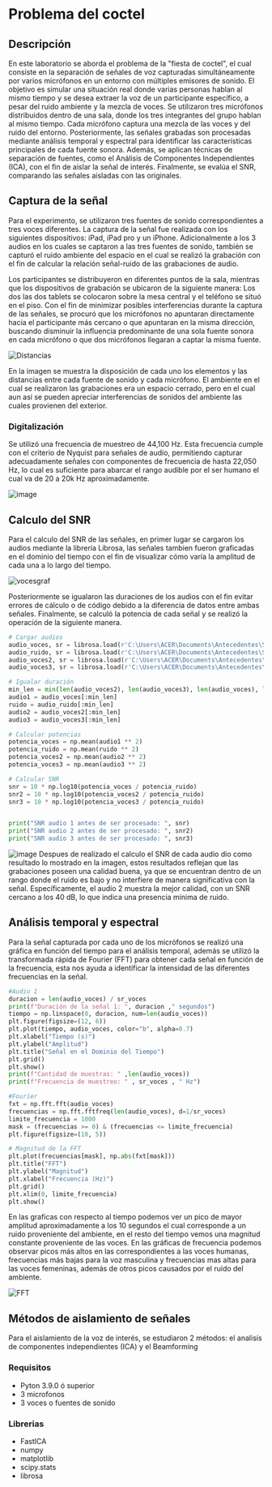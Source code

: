 # Problema del coctel 
## Descripción 

En este laboratorio se aborda el problema de la "fiesta de coctel", el cual consiste en la separación de señales de voz capturadas simultáneamente por varios micrófonos en un entorno con múltiples emisores de sonido. El objetivo es simular una situación real donde varias personas hablan al mismo tiempo y se desea extraer la voz de un participante específico, a pesar del ruido ambiente y la mezcla de voces.
Se utilizaron tres micrófonos distribuidos dentro de una sala, donde los tres integrantes del grupo hablan al mismo tiempo. Cada micrófono captura una mezcla de las voces y del ruido del entorno. Posteriormente, las señales grabadas son procesadas mediante análisis temporal y espectral para identificar las características principales de cada fuente sonora.
Además, se aplican técnicas de separación de fuentes, como el Análisis de Componentes Independientes (ICA), con el fin de aislar la señal de interés. Finalmente, se evalúa el SNR, comparando las señales aisladas con las originales.

## Captura de la señal 
Para el experimento, se utilizaron tres fuentes de sonido correspondientes a tres voces diferentes. La captura de la señal fue realizada con los siguientes dispositivos: iPad, iPad pro y un iPhone.
Adicionalmente a los 3 audios en los cuales se captaron a las tres fuentes de sonido, también se capturó el ruido ambiente del espacio en el cual se realizó la grabación con el fin de calcular la relación señal-ruido de las grabaciones de audio.

Los participantes se distribuyeron en diferentes puntos de la sala, mientras que los dispositivos de grabación se ubicaron de la siguiente manera:
Los dos las dos tablets se colocaron sobre la mesa central y el teléfono se situó en el piso. Con el fin de minimizar posibles interferencias durante la captura de las señales, se procuró que los micrófonos no apuntaran directamente hacia el participante más cercano o que apuntaran en la misma dirección, buscando disminuir la influencia predominante de una sola fuente sonora en cada micrófono o que dos micrófonos llegaran a captar la misma fuente.

![Distancias](https://github.com/user-attachments/assets/2b37c924-774b-48f6-b2b7-45ecbdc36f7c)


En la imagen se muestra la disposición de cada uno los elementos y las distancias entre cada fuente de sonido y cada micrófono. 
El ambiente en el cual se realizaron las grabaciones era un espacio cerrado, pero en el cual aun así se pueden apreciar interferencias de sonidos del ambiente las cuales provienen del exterior.

### Digitalización 

Se utilizó una frecuencia de muestreo de 44,100 Hz. Esta frecuencia cumple con el criterio de Nyquist para señales de audio, permitiendo capturar adecuadamente señales con componentes de frecuencia de hasta 22,050 Hz, lo cual es suficiente para abarcar el rango audible por el ser humano el cual va de 20 a 20k Hz aproximadamente.

 ![image](https://github.com/user-attachments/assets/042ef023-7310-4185-9825-0a37272b0c02)



## Calculo del SNR
Para el calculo del SNR de las señales, en primer lugar se cargaron los audios mediante la librería Librosa, las señales tambien fueron graficadas en el dominio del tiempo con el fin de  visualizar cómo varía la amplitud de cada una a lo largo del tiempo.


![vocesgraf](https://github.com/user-attachments/assets/7177d7be-7402-4af7-813e-45962e5f5f78)



Posteriormente se igualaron las duraciones de los audios con el fin evitar errores de cálculo o de código debido a la diferencia de datos entre ambas señales.
Finalmente, se calculó la potencia de cada señal y se realizó la operación de la siguiente manera.

```python
# Cargar audios 
audio_voces, sr = librosa.load(r'C:\Users\ACER\Documents\Antecedentes\Señales\Lab3\voces.wav', sr=None, mono=True)
audio_ruido, sr = librosa.load(r'C:\Users\ACER\Documents\Antecedentes\Señales\Lab3\Nueva.wav', sr=None, mono=True)
audio_voces2, sr = librosa.load(r'C:\Users\ACER\Documents\Antecedentes\Señales\Lab3\Universidad.wav', sr=None, mono=True)
audio_voces3, sr = librosa.load(r'C:\Users\ACER\Documents\Antecedentes\Señales\Lab3\voz5.wav', sr=None, mono=True)

# Igualar duración
min_len = min(len(audio_voces2), len(audio_voces3), len(audio_voces), len(audio_ruido))
audio1 = audio_voces[:min_len]
ruido = audio_ruido[:min_len]
audio2 = audio_voces2[:min_len]
audio3 = audio_voces3[:min_len]

# Calcular potencias
potencia_voces = np.mean(audio1 ** 2)
potencia_ruido = np.mean(ruido ** 2)
potencia_voces2 = np.mean(audio2 ** 2)
potencia_voces3 = np.mean(audio3 ** 2)

# Calcular SNR
snr = 10 * np.log10(potencia_voces / potencia_ruido)
snr2 = 10 * np.log10(potencia_voces2 / potencia_ruido)
snr3 = 10 * np.log10(potencia_voces3 / potencia_ruido)


print("SNR audio 1 antes de ser procesado: ", snr)
print("SNR audio 2 antes de ser procesado: ", snr2)
print("SNR audio 3 antes de ser procesado: ", snr3)
```
![image](https://github.com/user-attachments/assets/71e80ef0-0edd-4bec-9658-865ba977e884)
Despues de realizado el calculo el SNR de cada audio dio como resultado lo mostrado en la imagen, estos resultados reflejan que las grabaciones poseen una calidad buena, ya que se encuentran dentro de un rango donde el ruido es bajo y no interfiere de manera significativa con la señal. Específicamente, el audio 2 muestra la mejor calidad, con un SNR cercano a los 40 dB, lo que indica una presencia mínima de ruido.

## Análisis temporal y espectral
Para la señal capturada por cada uno de los micrófonos se realizó una gráfica en función del tiempo para el análisis temporal, además se utilizó la transformada rápida de Fourier
(FFT) para obtener cada señal en función de la frecuencia, esta nos ayuda a identificar la intensidad de las diferentes frecuencias en la señal.

```python
#Audio 1
duracion = len(audio_voces) / sr_voces
print(f"Duración de la señal 1: ", duracion ," segundos")
tiempo = np.linspace(0, duracion, num=len(audio_voces))
plt.figure(figsize=(12, 6))
plt.plot(tiempo, audio_voces, color="b", alpha=0.7)
plt.xlabel("Tiempo (s)")
plt.ylabel("Amplitud")
plt.title("Señal en el Dominio del Tiempo")
plt.grid()
plt.show()
print(f"Cantidad de muestras: " ,len(audio_voces))
print(f"Frecuencia de muestreo: " , sr_voces , " Hz")

#Fourier
fxt = np.fft.fft(audio_voces)
frecuencias = np.fft.fftfreq(len(audio_voces), d=1/sr_voces)
limite_frecuencia = 1000
mask = (frecuencias >= 0) & (frecuencias <= limite_frecuencia)
plt.figure(figsize=(10, 5))

# Magnitud de la FFT
plt.plot(frecuencias[mask], np.abs(fxt[mask]))
plt.title("FFT")
plt.ylabel("Magnitud")
plt.xlabel("Frecuencia (Hz)")
plt.grid()
plt.xlim(0, limite_frecuencia)  
plt.show()
```
En las graficas con respecto al tiempo podemos ver un pico de mayor amplitud aproximadamente a los 10 segundos el cual corresponde a un ruido proveniente del ambiente, en el resto del tiempo vemos una magnitud constante proveniente de las voces. En las gráficas de frecuencia podemos observar picos más altos en las correspondientes a las voces humanas, frecuencias más bajas para la voz masculina y frecuencias mas altas para las voces femeninas, además de otros picos causados por el ruido del ambiente.

![FFT](https://github.com/user-attachments/assets/1cf3ed33-85b6-4c74-a5f9-1fa2c5502331)


## Métodos de aislamiento de señales
Para el aislamiento de la voz de interés, se estudiaron 2 métodos: el analisís de componentes independientes (ICA) y el Beamforming





### Requisitos 
* Pyton 3.9.0 ó superior
* 3 microfonos
* 3 voces o fuentes de sonido
### Librerias
* FastICA
* numpy
* matplotlib
* scipy.stats
* librosa
